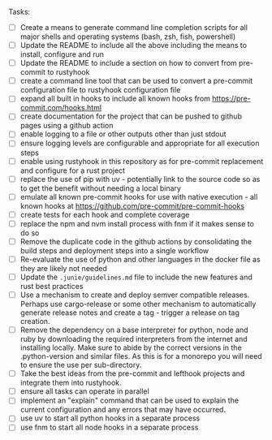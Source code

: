 Tasks:

- [ ] Create a means to generate command line completion scripts for all major shells and operating systems (bash, zsh, fish, powershell)
- [ ] Update the README to include all the above including the means to install, configure and run
- [ ] Update the README to include a section on how to convert from pre-commit to rustyhook
- [ ] create a command line tool that can be used to convert a pre-commit configuration file to rustyhook configuration file
- [ ] expand all built in hooks to include all known hooks from https://pre-commit.com/hooks.html
- [ ] create documentation for the project that can be pushed to github pages using a github action
- [ ] enable logging to a file or other outputs other than just stdout
- [ ] ensure logging levels are configurable and appropriate for all execution steps
- [ ] enable using rustyhook in this repository as for pre-commit replacement and configure for a rust project
- [ ] replace the use of pip with uv - potentially link to the source code so as to get the benefit without needing a local binary
- [ ] emulate all known pre-commit hooks for use with native execution - all known hooks at https://github.com/pre-commit/pre-commit-hooks
- [ ] create tests for each hook and complete coverage
- [ ] replace the npm and nvm install process with fnm if it makes sense to do so
- [ ] Remove the duplicate code in the github actions by consolidating the build steps and deployment steps into a single workflow
- [ ] Re-evaluate the use of python and other languages in the docker file as they are likely not needed
- [ ] Update the `.junie/guidelines.md` file to include the new features and rust best practices
- [ ] Use a mechanism to create and deploy semver compatible releases. Perhaps use cargo-release or some other mechanism to automatically generate release notes and create a tag - trigger a release on tag creation.
- [ ] Remove the dependency on a base interpreter for python, node and ruby by downloading the required interpreters from the internet and installing locally. Make sure to abide by the correct versions in the .python-version and similar files. As this is for a monorepo you will need to ensure the use per sub-directory.
- [ ] Take the best ideas from the pre-commit and lefthook projects and integrate them into rustyhook.
- [ ] ensure all tasks can operate in parallel
- [ ] implement an "explain" command that can be used to explain the current configuration and any errors that may have occurred.
- [ ] use uv to start all python hooks in a separate process
- [ ] use fnm to start all node hooks in a separate process
